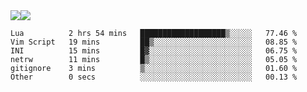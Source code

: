 <div style="display: flex; flex-direction: row;">
<img style="height: auto; width: auto;" class="img" src="https://raw.githubusercontent.com/blazepp/github-stats/master/generated/overview.svg#gh-dark-mode-only" />
<img style="height: auto; width: auto;" class="img" src="https://raw.githubusercontent.com/blazepp/github-stats/master/generated/languages.svg#gh-dark-mode-only" />
</div>

<!--START_SECTION:waka-->

```text
Lua          2 hrs 54 mins   ███████████████████▒░░░░░   77.46 %
Vim Script   19 mins         ██▒░░░░░░░░░░░░░░░░░░░░░░   08.85 %
INI          15 mins         █▓░░░░░░░░░░░░░░░░░░░░░░░   06.75 %
netrw        11 mins         █▒░░░░░░░░░░░░░░░░░░░░░░░   05.05 %
gitignore    3 mins          ▒░░░░░░░░░░░░░░░░░░░░░░░░   01.60 %
Other        0 secs          ░░░░░░░░░░░░░░░░░░░░░░░░░   00.13 %
```

<!--END_SECTION:waka-->
